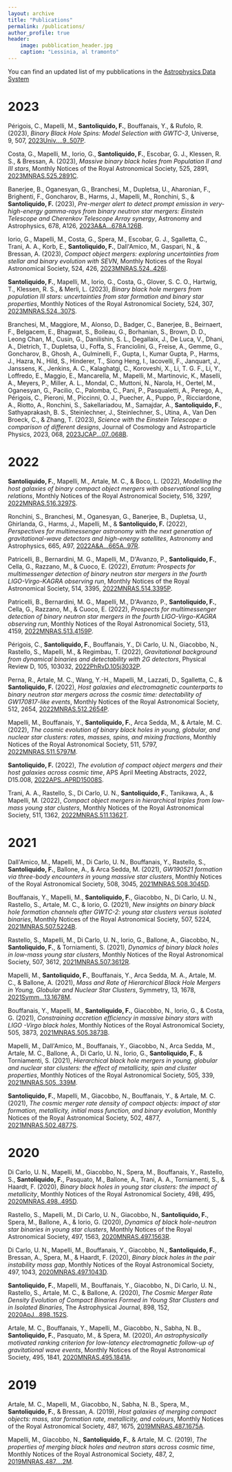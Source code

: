 ```yaml
---
layout: archive
title: "Publications"
permalink: /publications/
author_profile: true
header:
    image: pubblication_header.jpg
    caption: "Lessinia, al tramonto"
---
```



You can find an updated list of my pubblications in the [Astrophysics Data System](https://ui.adsabs.harvard.edu/search/q=%20%20author%3A%22santoliquido%2C%20filippo%22&sort=date%20desc%2C%20bibcode%20desc&p_=0)

<!--This figure is a summary of my papers as they distribute along time (x-axis) and topic (y-axis). Colors represent author positions.

<img src="/assets/images/papers.png"  width="800" height="600">-->


<!--READ HERE WHENE UPDATING:-->
<!--Use this format in ADS custom export citation to print the list: %l (%Y), *%T*, %J, %V, %p, %U.\n-->

# 2023


Périgois, C., Mapelli, M., **Santoliquido, F.**, Bouffanais, Y., & Rufolo, R. (2023), *Binary Black Hole Spins: Model Selection with GWTC-3*, Universe, 9, 507, <a href="https://ui.adsabs.harvard.edu/abs/2023Univ....9..507P">2023Univ....9..507P</a>.

Costa, G., Mapelli, M., Iorio, G., **Santoliquido, F.**, Escobar, G. J., Klessen, R. S., & Bressan, A. (2023), *Massive binary black holes from Population II and III stars*, Monthly Notices of the Royal Astronomical Society, 525, 2891, <a href="https://ui.adsabs.harvard.edu/abs/2023MNRAS.525.2891C">2023MNRAS.525.2891C</a>.

Banerjee, B., Oganesyan, G., Branchesi, M., Dupletsa, U., Aharonian, F., Brighenti, F., Goncharov, B., Harms, J., Mapelli, M., Ronchini, S., & **Santoliquido, F.** (2023), *Pre-merger alert to detect prompt emission in very-high-energy gamma-rays from binary neutron star mergers: Einstein Telescope and Cherenkov Telescope Array synergy*, Astronomy and Astrophysics, 678, A126, <a href="https://ui.adsabs.harvard.edu/abs/2023A&A...678A.126B">2023A&A...678A.126B</a>.

Iorio, G., Mapelli, M., Costa, G., Spera, M., Escobar, G. J., Sgalletta, C., Trani, A. A., Korb, E., **Santoliquido, F.**, Dall'Amico, M., Gaspari, N., & Bressan, A. (2023), *Compact object mergers: exploring uncertainties from stellar and binary evolution with SEVN*, Monthly Notices of the Royal Astronomical Society, 524, 426, <a href="https://ui.adsabs.harvard.edu/abs/2023MNRAS.524..426I">2023MNRAS.524..426I</a>.

**Santoliquido, F.**, Mapelli, M., Iorio, G., Costa, G., Glover, S. C. O., Hartwig, T., Klessen, R. S., & Merli, L. (2023), *Binary black hole mergers from population III stars: uncertainties from star formation and binary star properties*, Monthly Notices of the Royal Astronomical Society, 524, 307, <a href="https://ui.adsabs.harvard.edu/abs/2023MNRAS.524..307S">2023MNRAS.524..307S</a>.

Branchesi, M., Maggiore, M., Alonso, D., Badger, C., Banerjee, B., Beirnaert, F., Belgacem, E., Bhagwat, S., Boileau, G., Borhanian, S., Brown, D. D., Leong Chan, M., Cusin, G., Danilishin, S. L., Degallaix, J., De Luca, V., Dhani, A., Dietrich, T., Dupletsa, U., Foffa, S., Franciolini, G., Freise, A., Gemme, G., Goncharov, B., Ghosh, A., Gulminelli, F., Gupta, I., Kumar Gupta, P., Harms, J., Hazra, N., Hild, S., Hinderer, T., Siong Heng, I., Iacovelli, F., Janquart, J., Janssens, K., Jenkins, A. C., Kalaghatgi, C., Koroveshi, X., Li, T. G. F., Li, Y., Loffredo, E., Maggio, E., Mancarella, M., Mapelli, M., Martinovic, K., Maselli, A., Meyers, P., Miller, A. L., Mondal, C., Muttoni, N., Narola, H., Oertel, M., Oganesyan, G., Pacilio, C., Palomba, C., Pani, P., Pasqualetti, A., Perego, A., Périgois, C., Pieroni, M., Piccinni, O. J., Puecher, A., Puppo, P., Ricciardone, A., Riotto, A., Ronchini, S., Sakellariadou, M., Samajdar, A., **Santoliquido, F.**, Sathyaprakash, B. S., Steinlechner, J., Steinlechner, S., Utina, A., Van Den Broeck, C., & Zhang, T. (2023), *Science with the Einstein Telescope: a comparison of different designs*, Journal of Cosmology and Astroparticle Physics, 2023, 068, <a href="https://ui.adsabs.harvard.edu/abs/2023JCAP...07..068B">2023JCAP...07..068B</a>.

# 2022

**Santoliquido, F.**, Mapelli, M., Artale, M. C., & Boco, L. (2022), *Modelling the host galaxies of binary compact object mergers with observational scaling relations*, Monthly Notices of the Royal Astronomical Society, 516, 3297, <a href="https://ui.adsabs.harvard.edu/abs/2022MNRAS.516.3297S">2022MNRAS.516.3297S</a>.

Ronchini, S., Branchesi, M., Oganesyan, G., Banerjee, B., Dupletsa, U., Ghirlanda, G., Harms, J., Mapelli, M., & **Santoliquido, F.** (2022), *Perspectives for multimessenger astronomy with the next generation of gravitational-wave detectors and high-energy satellites*, Astronomy and Astrophysics, 665, A97, <a href="https://ui.adsabs.harvard.edu/abs/2022A&A...665A..97R">2022A&A...665A..97R</a>.

Patricelli, B., Bernardini, M. G., Mapelli, M., D'Avanzo, P., **Santoliquido, F.**, Cella, G., Razzano, M., & Cuoco, E. (2022), *Erratum: Prospects for multimessenger detection of binary neutron star mergers in the fourth LIGO-Virgo-KAGRA observing run*, Monthly Notices of the Royal Astronomical Society, 514, 3395, <a href="https://ui.adsabs.harvard.edu/abs/2022MNRAS.514.3395P">2022MNRAS.514.3395P</a>.

Patricelli, B., Bernardini, M. G., Mapelli, M., D'Avanzo, P., **Santoliquido, F.**, Cella, G., Razzano, M., & Cuoco, E. (2022), *Prospects for multimessenger detection of binary neutron star mergers in the fourth LIGO-Virgo-KAGRA observing run*, Monthly Notices of the Royal Astronomical Society, 513, 4159, <a href="https://ui.adsabs.harvard.edu/abs/2022MNRAS.513.4159P">2022MNRAS.513.4159P</a>.

Périgois, C., **Santoliquido, F.**, Bouffanais, Y., Di Carlo, U. N., Giacobbo, N., Rastello, S., Mapelli, M., & Regimbau, T. (2022), *Gravitational background from dynamical binaries and detectability with 2G detectors*, Physical Review D, 105, 103032, <a href="https://ui.adsabs.harvard.edu/abs/2022PhRvD.105j3032P">2022PhRvD.105j3032P</a>.

Perna, R., Artale, M. C., Wang, Y.-H., Mapelli, M., Lazzati, D., Sgalletta, C., & **Santoliquido, F.** (2022), *Host galaxies and electromagnetic counterparts to binary neutron star mergers across the cosmic time: detectability of GW170817-like events*, Monthly Notices of the Royal Astronomical Society, 512, 2654, <a href="https://ui.adsabs.harvard.edu/abs/2022MNRAS.512.2654P">2022MNRAS.512.2654P</a>.

Mapelli, M., Bouffanais, Y., **Santoliquido, F.**, Arca Sedda, M., & Artale, M. C. (2022), *The cosmic evolution of binary black holes in young, globular, and nuclear star clusters: rates, masses, spins, and mixing fractions*, Monthly Notices of the Royal Astronomical Society, 511, 5797, <a href="https://ui.adsabs.harvard.edu/abs/2022MNRAS.511.5797M">2022MNRAS.511.5797M</a>.

**Santoliquido, F.** (2022), *The evolution of compact object mergers and their host galaxies across cosmic time*, APS April Meeting Abstracts, 2022, D15.008, <a href="https://ui.adsabs.harvard.edu/abs/2022APS..APRD15008S">2022APS..APRD15008S</a>.

Trani, A. A., Rastello, S., Di Carlo, U. N., **Santoliquido, F.**, Tanikawa, A., & Mapelli, M. (2022), *Compact object mergers in hierarchical triples from low-mass young star clusters*, Monthly Notices of the Royal Astronomical Society, 511, 1362, <a href="https://ui.adsabs.harvard.edu/abs/2022MNRAS.511.1362T">2022MNRAS.511.1362T</a>.

# 2021

Dall'Amico, M., Mapelli, M., Di Carlo, U. N., Bouffanais, Y., Rastello, S., **Santoliquido, F.**, Ballone, A., & Arca Sedda, M. (2021), *GW190521 formation via three-body encounters in young massive star clusters*, Monthly Notices of the Royal Astronomical Society, 508, 3045, <a href="https://ui.adsabs.harvard.edu/abs/2021MNRAS.508.3045D">2021MNRAS.508.3045D</a>.

Bouffanais, Y., Mapelli, M., **Santoliquido, F.**, Giacobbo, N., Di Carlo, U. N., Rastello, S., Artale, M. C., & Iorio, G. (2021), *New insights on binary black hole formation channels after GWTC-2: young star clusters versus isolated binaries*, Monthly Notices of the Royal Astronomical Society, 507, 5224, <a href="https://ui.adsabs.harvard.edu/abs/2021MNRAS.507.5224B">2021MNRAS.507.5224B</a>.

Rastello, S., Mapelli, M., Di Carlo, U. N., Iorio, G., Ballone, A., Giacobbo, N., **Santoliquido, F.**, & Torniamenti, S. (2021), *Dynamics of binary black holes in low-mass young star clusters*, Monthly Notices of the Royal Astronomical Society, 507, 3612, <a href="https://ui.adsabs.harvard.edu/abs/2021MNRAS.507.3612R">2021MNRAS.507.3612R</a>.

Mapelli, M., **Santoliquido, F.**, Bouffanais, Y., Arca Sedda, M. A., Artale, M. C., & Ballone, A. (2021), *Mass and Rate of Hierarchical Black Hole Mergers in Young, Globular and Nuclear Star Clusters*, Symmetry, 13, 1678, <a href="https://ui.adsabs.harvard.edu/abs/2021Symm...13.1678M">2021Symm...13.1678M</a>.

Bouffanais, Y., Mapelli, M., **Santoliquido, F.**, Giacobbo, N., Iorio, G., & Costa, G. (2021), *Constraining accretion efficiency in massive binary stars with LIGO -Virgo black holes*, Monthly Notices of the Royal Astronomical Society, 505, 3873, <a href="https://ui.adsabs.harvard.edu/abs/2021MNRAS.505.3873B">2021MNRAS.505.3873B</a>.

Mapelli, M., Dall'Amico, M., Bouffanais, Y., Giacobbo, N., Arca Sedda, M., Artale, M. C., Ballone, A., Di Carlo, U. N., Iorio, G., **Santoliquido, F.**, & Torniamenti, S. (2021), *Hierarchical black hole mergers in young, globular and nuclear star clusters: the effect of metallicity, spin and cluster properties*, Monthly Notices of the Royal Astronomical Society, 505, 339, <a href="https://ui.adsabs.harvard.edu/abs/2021MNRAS.505..339M">2021MNRAS.505..339M</a>.

**Santoliquido, F.**, Mapelli, M., Giacobbo, N., Bouffanais, Y., & Artale, M. C. (2021), *The cosmic merger rate density of compact objects: impact of star formation, metallicity, initial mass function, and binary evolution*, Monthly Notices of the Royal Astronomical Society, 502, 4877, <a href="https://ui.adsabs.harvard.edu/abs/2021MNRAS.502.4877S">2021MNRAS.502.4877S</a>.

# 2020

Di Carlo, U. N., Mapelli, M., Giacobbo, N., Spera, M., Bouffanais, Y., Rastello, S., **Santoliquido, F.**, Pasquato, M., Ballone, A., Trani, A. A., Torniamenti, S., & Haardt, F. (2020), *Binary black holes in young star clusters: the impact of metallicity*, Monthly Notices of the Royal Astronomical Society, 498, 495, <a href="https://ui.adsabs.harvard.edu/abs/2020MNRAS.498..495D">2020MNRAS.498..495D</a>.

Rastello, S., Mapelli, M., Di Carlo, U. N., Giacobbo, N., **Santoliquido, F.**, Spera, M., Ballone, A., & Iorio, G. (2020), *Dynamics of black hole-neutron star binaries in young star clusters*, Monthly Notices of the Royal Astronomical Society, 497, 1563, <a href="https://ui.adsabs.harvard.edu/abs/2020MNRAS.497.1563R">2020MNRAS.497.1563R</a>.

Di Carlo, U. N., Mapelli, M., Bouffanais, Y., Giacobbo, N., **Santoliquido, F.**, Bressan, A., Spera, M., & Haardt, F. (2020), *Binary black holes in the pair instability mass gap*, Monthly Notices of the Royal Astronomical Society, 497, 1043, <a href="https://ui.adsabs.harvard.edu/abs/2020MNRAS.497.1043D">2020MNRAS.497.1043D</a>.

**Santoliquido, F.**, Mapelli, M., Bouffanais, Y., Giacobbo, N., Di Carlo, U. N., Rastello, S., Artale, M. C., & Ballone, A. (2020), *The Cosmic Merger Rate Density Evolution of Compact Binaries Formed in Young Star Clusters and in Isolated Binaries*, The Astrophysical Journal, 898, 152, <a href="https://ui.adsabs.harvard.edu/abs/2020ApJ...898..152S">2020ApJ...898..152S</a>.

Artale, M. C., Bouffanais, Y., Mapelli, M., Giacobbo, N., Sabha, N. B., **Santoliquido, F.**, Pasquato, M., & Spera, M. (2020), *An astrophysically motivated ranking criterion for low-latency electromagnetic follow-up of gravitational wave events*, Monthly Notices of the Royal Astronomical Society, 495, 1841, <a href="https://ui.adsabs.harvard.edu/abs/2020MNRAS.495.1841A">2020MNRAS.495.1841A</a>.

# 2019

Artale, M. C., Mapelli, M., Giacobbo, N., Sabha, N. B., Spera, M., **Santoliquido, F.**, & Bressan, A. (2019), *Host galaxies of merging compact objects: mass, star formation rate, metallicity, and colours*, Monthly Notices of the Royal Astronomical Society, 487, 1675, <a href="https://ui.adsabs.harvard.edu/abs/2019MNRAS.487.1675A">2019MNRAS.487.1675A</a>.

Mapelli, M., Giacobbo, N., **Santoliquido, F.**, & Artale, M. C. (2019), *The properties of merging black holes and neutron stars across cosmic time*, Monthly Notices of the Royal Astronomical Society, 487, 2, <a href="https://ui.adsabs.harvard.edu/abs/2019MNRAS.487....2M">2019MNRAS.487....2M</a>.







